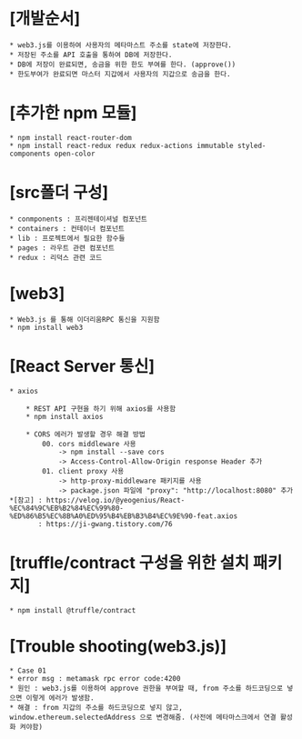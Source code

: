 [개발순서]
=======
    * web3.js를 이용하여 사용자의 메타마스트 주소를 state에 저장한다. 
    * 저장된 주소를 API 호출을 통하여 DB에 저장한다. 
    * DB에 저장이 완료되면, 송금을 위한 한도 부여를 한다. (approve())
    * 한도부여가 완료되면 마스터 지갑에서 사용자의 지갑으로 송금을 한다. 

[추가한 npm 모듈]
==============
    * npm install react-router-dom
    * npm install react-redux redux redux-actions immutable styled-components open-color

[src폴더 구성]
============
    * conmponents : 프리젠테이셔널 컴포넌트
    * containers : 컨테이너 컴포넌트
    * lib : 프로젝트에서 필요한 함수들 
    * pages : 라우트 관련 컴포넌트
    * redux : 리덕스 관련 코드 

[web3]
======
    * Web3.js 를 통해 이더리움RPC 통신을 지원함
    * npm install web3


[React Server 통신]
==================

    * axios

        * REST API 구현을 하기 위해 axios를 사용함 
        * npm install axios

        * CORS 에러가 발생할 경우 해결 방법 
            00. cors middleware 사용
                -> npm install --save cors
                -> Access-Control-Allow-Origin response Header 추가
            01. client proxy 사용
                -> http-proxy-middleware 패키지를 사용
                -> package.json 파일에 "proxy": "http://localhost:8080" 추가
    *[참고] : https://velog.io/@yeogenius/React-%EC%84%9C%EB%B2%84%EC%99%80-%ED%86%B5%EC%8B%A0%ED%95%B4%EB%B3%B4%EC%9E%90-feat.axios
           : https://ji-gwang.tistory.com/76

[truffle/contract 구성을 위한 설치 패키지]
====================================
    * npm install @truffle/contract

[Trouble shooting(web3.js)]
===========================

    * Case 01
    * error msg : metamask rpc error code:4200 
    * 원인 : web3.js를 이용하여 approve 권한을 부여할 때, from 주소를 하드코딩으로 넣으면 이렇게 에러가 발생함. 
    * 해결 : from 지갑의 주소를 하드코딩으로 넣지 않고, window.ethereum.selectedAddress 으로 변경해줌. (사전에 메타마스크에서 연결 활성화 켜야함)
